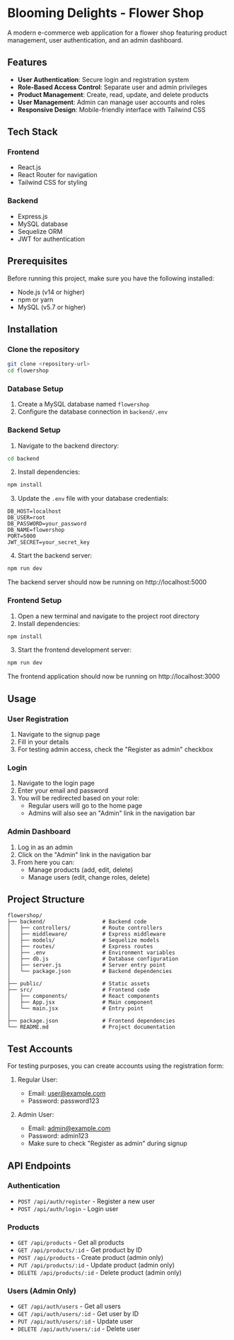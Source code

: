 # Blooming Delights - Flower Shop

A modern e-commerce web application for a flower shop featuring product management, user authentication, and an admin dashboard.

## Features

- **User Authentication**: Secure login and registration system
- **Role-Based Access Control**: Separate user and admin privileges
- **Product Management**: Create, read, update, and delete products
- **User Management**: Admin can manage user accounts and roles
- **Responsive Design**: Mobile-friendly interface with Tailwind CSS

## Tech Stack

### Frontend
- React.js
- React Router for navigation
- Tailwind CSS for styling

### Backend
- Express.js
- MySQL database
- Sequelize ORM
- JWT for authentication

## Prerequisites

Before running this project, make sure you have the following installed:

- Node.js (v14 or higher)
- npm or yarn
- MySQL (v5.7 or higher)

## Installation

### Clone the repository
```bash
git clone <repository-url>
cd flowershop
```

### Database Setup
1. Create a MySQL database named `flowershop`
2. Configure the database connection in `backend/.env`

### Backend Setup
1. Navigate to the backend directory:
```bash
cd backend
```

2. Install dependencies:
```bash
npm install
```

3. Update the `.env` file with your database credentials:
```
DB_HOST=localhost
DB_USER=root
DB_PASSWORD=your_password
DB_NAME=flowershop
PORT=5000
JWT_SECRET=your_secret_key
```

4. Start the backend server:
```bash
npm run dev
```

The backend server should now be running on http://localhost:5000

### Frontend Setup
1. Open a new terminal and navigate to the project root directory
2. Install dependencies:
```bash
npm install
```

3. Start the frontend development server:
```bash
npm run dev
```

The frontend application should now be running on http://localhost:3000

## Usage

### User Registration
1. Navigate to the signup page
2. Fill in your details
3. For testing admin access, check the "Register as admin" checkbox

### Login
1. Navigate to the login page
2. Enter your email and password
3. You will be redirected based on your role:
   - Regular users will go to the home page
   - Admins will also see an "Admin" link in the navigation bar

### Admin Dashboard
1. Log in as an admin
2. Click on the "Admin" link in the navigation bar
3. From here you can:
   - Manage products (add, edit, delete)
   - Manage users (edit, change roles, delete)

## Project Structure

```
flowershop/
├── backend/                  # Backend code
│   ├── controllers/          # Route controllers
│   ├── middleware/           # Express middleware
│   ├── models/               # Sequelize models
│   ├── routes/               # Express routes
│   ├── .env                  # Environment variables
│   ├── db.js                 # Database configuration
│   ├── server.js             # Server entry point
│   └── package.json          # Backend dependencies
│
├── public/                   # Static assets
├── src/                      # Frontend code
│   ├── components/           # React components
│   ├── App.jsx               # Main component
│   └── main.jsx              # Entry point
│
├── package.json              # Frontend dependencies
└── README.md                 # Project documentation
```

## Test Accounts

For testing purposes, you can create accounts using the registration form:

1. Regular User:
   - Email: user@example.com
   - Password: password123

2. Admin User:
   - Email: admin@example.com
   - Password: admin123
   - Make sure to check "Register as admin" during signup

## API Endpoints

### Authentication
- `POST /api/auth/register` - Register a new user
- `POST /api/auth/login` - Login user

### Products
- `GET /api/products` - Get all products
- `GET /api/products/:id` - Get product by ID
- `POST /api/products` - Create product (admin only)
- `PUT /api/products/:id` - Update product (admin only)
- `DELETE /api/products/:id` - Delete product (admin only)

### Users (Admin Only)
- `GET /api/auth/users` - Get all users
- `GET /api/auth/users/:id` - Get user by ID
- `PUT /api/auth/users/:id` - Update user
- `DELETE /api/auth/users/:id` - Delete user
